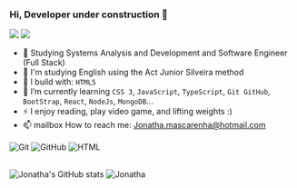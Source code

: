 ### Hi, Developer under construction 🚀

[<img src="https://img.shields.io/badge/instagram-%2312100E.svg?&style=for-the-badge&logo=instagram&color=405DE6" />](https://www.instagram.com/jonathamascarenhas/) 
[<img src="https://img.shields.io/badge/linkedin-%230077B5.svg?&style=for-the-badge&logo=linkedin&logoColor=white" />](https://www.linkedin.com/in/jonatha-mascarenhas-a97139207/)

- 🏢 Studying Systems Analysis and Development and Software Engineer (Full Stack)
- 🏢 I'm studying English using the Act Junior Silveira method
- 🧰 I build with: `HTML5`
- 🌱 I’m currently learning `CSS 3`, `JavaScript`, `TypeScript`, `Git GitHub`, `BootStrap`, `React`, `NodeJs`, `MongoDB`...
- ⚡ I enjoy reading, play video game, and lifting weights :)
- 📫 mailbox How to reach me: Jonatha.mascarenha@hotmail.com

<div>
  <img align="center" alt="Git" src="https://img.shields.io/badge/GIT-E44C30?style=for-the-badge&logo=git&logoColor=white">
  <img align="center" alt="GitHub" src="https://img.shields.io/badge/GitHub-100000?style=for-the-badge&logo=github&logoColor=white">
  <img align="center" alt="HTML" src="https://img.shields.io/badge/HTML5-E34F26?style=for-the-badge&logo=html5&logoColor=white">
</div>
<br>


 ![Jonatha's GitHub stats](https://github-readme-stats.vercel.app/api?username=Mascarenhas28&show_icons=true&theme=radical)
 ![Jonatha](https://github-readme-stats.vercel.app/api/top-langs/?username=Mascarenhas28&hide_progress=truelayout=compact&langs_count=16&theme=radical)

## 


